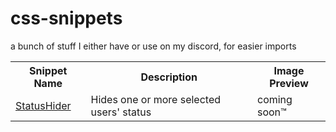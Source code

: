 # css-snippets
a bunch of stuff I either have or use on my discord, for easier imports


<table>
  <tr> 
    <th>Snippet Name</th>
    <th>Description</th>
    <th>Image Preview</th>
  </tr> 
  <tr>
    <td><a href='https://github.com/Krammeth/css-snippets/blob/main/status-hider.css'>StatusHider</a></td>
    <td>Hides one or more selected users' status</td>
    <td>coming soon™️</td>
  </tr>
</table>